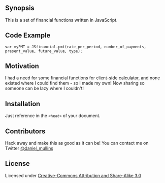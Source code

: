 ## Synopsis

This is a set of financial functions written in JavaScript.

## Code Example

    var myPMT = JSfinancial.pmt(rate_per_period, number_of_payments, present_value, future_value, type);

## Motivation

I had a need for some financial functions for client-side calculator, and none existed where I could find them - so I made my own! Now sharing so someone can be lazy where I couldn't!

## Installation

Just reference in the `<head>` of your document.


## Contributors

Hack away and make this as good as it can be! You can contact me on Twitter [@daniel_mullins](https://twitter.com/daniel_mullins)

## License

Licensed under [Creative-Commons Attribution and Share-Alike 3.0](http://creativecommons.org/licenses/by-sa/3.0/)